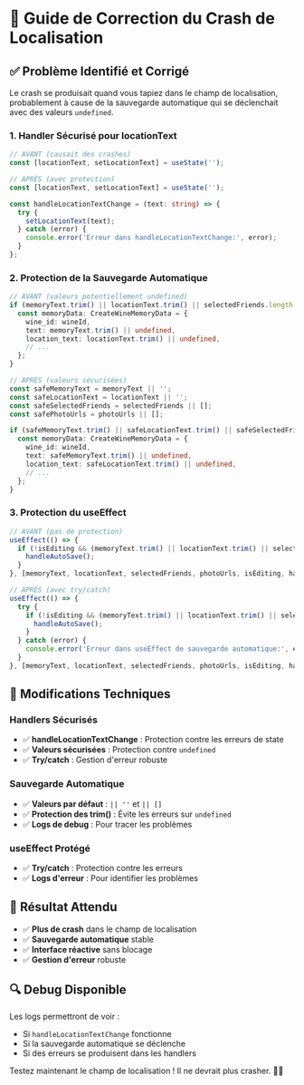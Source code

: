 # 🚨 Guide de Correction du Crash de Localisation

## ✅ **Problème Identifié et Corrigé**

Le crash se produisait quand vous tapiez dans le champ de localisation, probablement à cause de la sauvegarde automatique qui se déclenchait avec des valeurs `undefined`.

### **1. Handler Sécurisé pour locationText**
```typescript
// AVANT (causait des crashes)
const [locationText, setLocationText] = useState('');

// APRÈS (avec protection)
const [locationText, setLocationText] = useState('');

const handleLocationTextChange = (text: string) => {
  try {
    setLocationText(text);
  } catch (error) {
    console.error('Erreur dans handleLocationTextChange:', error);
  }
};
```

### **2. Protection de la Sauvegarde Automatique**
```typescript
// AVANT (valeurs potentiellement undefined)
if (memoryText.trim() || locationText.trim() || selectedFriends.length > 0 || photoUrls.length > 0) {
  const memoryData: CreateWineMemoryData = {
    wine_id: wineId,
    text: memoryText.trim() || undefined,
    location_text: locationText.trim() || undefined,
    // ...
  };
}

// APRÈS (valeurs sécurisées)
const safeMemoryText = memoryText || '';
const safeLocationText = locationText || '';
const safeSelectedFriends = selectedFriends || [];
const safePhotoUrls = photoUrls || [];

if (safeMemoryText.trim() || safeLocationText.trim() || safeSelectedFriends.length > 0 || safePhotoUrls.length > 0) {
  const memoryData: CreateWineMemoryData = {
    wine_id: wineId,
    text: safeMemoryText.trim() || undefined,
    location_text: safeLocationText.trim() || undefined,
    // ...
  };
}
```

### **3. Protection du useEffect**
```typescript
// AVANT (pas de protection)
useEffect(() => {
  if (!isEditing && (memoryText.trim() || locationText.trim() || selectedFriends.length > 0 || photoUrls.length > 0)) {
    handleAutoSave();
  }
}, [memoryText, locationText, selectedFriends, photoUrls, isEditing, handleAutoSave]);

// APRÈS (avec try/catch)
useEffect(() => {
  try {
    if (!isEditing && (memoryText.trim() || locationText.trim() || selectedFriends.length > 0 || photoUrls.length > 0)) {
      handleAutoSave();
    }
  } catch (error) {
    console.error('Erreur dans useEffect de sauvegarde automatique:', error);
  }
}, [memoryText, locationText, selectedFriends, photoUrls, isEditing, handleAutoSave]);
```

## 🔧 **Modifications Techniques**

### **Handlers Sécurisés**
- ✅ **handleLocationTextChange** : Protection contre les erreurs de state
- ✅ **Valeurs sécurisées** : Protection contre `undefined`
- ✅ **Try/catch** : Gestion d'erreur robuste

### **Sauvegarde Automatique**
- ✅ **Valeurs par défaut** : `|| ''` et `|| []`
- ✅ **Protection des trim()** : Évite les erreurs sur `undefined`
- ✅ **Logs de debug** : Pour tracer les problèmes

### **useEffect Protégé**
- ✅ **Try/catch** : Protection contre les erreurs
- ✅ **Logs d'erreur** : Pour identifier les problèmes

## 🎯 **Résultat Attendu**

- ✅ **Plus de crash** dans le champ de localisation
- ✅ **Sauvegarde automatique** stable
- ✅ **Interface réactive** sans blocage
- ✅ **Gestion d'erreur** robuste

## 🔍 **Debug Disponible**

Les logs permettront de voir :
- Si `handleLocationTextChange` fonctionne
- Si la sauvegarde automatique se déclenche
- Si des erreurs se produisent dans les handlers

Testez maintenant le champ de localisation ! Il ne devrait plus crasher. 🍷✨


